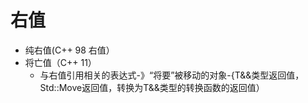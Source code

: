 # 右值
  - 纯右值(C++ 98 右值）
  - 将亡值（C++ 11）
      - 与右值引用相关的表达式-》“将要”被移动的对象-{T&&类型返回值，Std::Move返回值，转换为T&&类型的转换函数的返回值）

